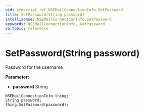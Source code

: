 ```yaml
---
uid: crmscript_ref_NSEMailConnectionInfo_SetPassword
title: SetPassword(String password)
intellisense: NSEMailConnectionInfo.SetPassword
keywords: NSEMailConnectionInfo, GetPassword
so.topic: reference
---
```


# SetPassword(String password)

Password for the username

**Parameter:** 
* **password** String

```crmscript
NSEMailConnectionInfo thing;
String password;
thing.SetPassword(password);
```

